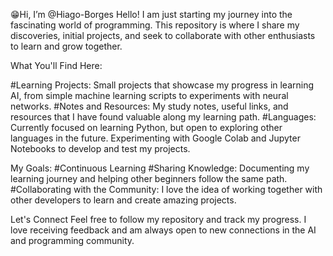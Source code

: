 😁Hi, I’m @Hiago-Borges
Hello! I am just starting my journey into the fascinating world of programming.
This repository is where I share my discoveries, initial projects, and seek to collaborate with other enthusiasts to learn and grow together.

What You'll Find Here:

#Learning Projects: Small projects that showcase my progress in learning AI, from simple machine learning scripts to experiments with neural networks.
#Notes and Resources: My study notes, useful links, and resources that I have found valuable along my learning path.
#Languages: Currently focused on learning Python, but open to exploring other languages in the future.
Experimenting with Google Colab and Jupyter Notebooks to develop and test my projects.

My Goals:
#Continuous Learning
#Sharing Knowledge: Documenting my learning journey and helping other beginners follow the same path.
#Collaborating with the Community: I love the idea of working together with other developers to learn and create amazing projects.

Let's Connect
Feel free to follow my repository and track my progress. I love receiving feedback and am always open to new connections in the AI and programming community.
